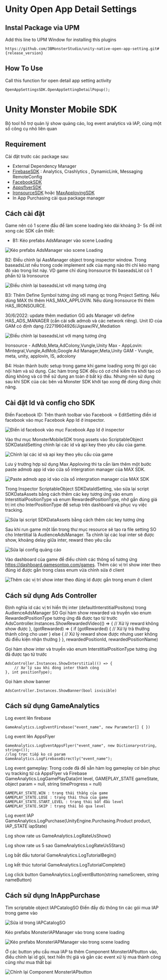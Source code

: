 # Unity Open App Detail Settings 
## Instal Package via UPM

Add this line to UPM Window for installing this plugins

    https://github.com/3BMonsterStudio/unity-native-open-app-setting.git#{release_version}

## How To Use
Call this function for open detail app setting activity

    OpenAppSettingsSDK.OpenAppSettingDetailPopup();
# Unity Monster Mobile SDK
Bộ tool hỗ trợ quản lý show quảng cáo, log event analytics và IAP, cùng một số công cụ nhỏ liên quan
## Requirement
Cài đặt trước các package sau:
- External Dependency Manager
- [FirebaseSDK](https://developers.google.com/unity/archive) : Analytics, Crashlytics , DynamicLink, Messaging RemoteConfig
- [FacebookSDK](https://developers.facebook.com/docs/unity/downloads/)
- [AppsflyerSDK](https://github.com/AppsFlyerSDK/appsflyer-unity-plugin/releases)
- [IronsourceSDK](https://developers.is.com/ironsource-mobile/unity/unity-plugin/) hoặc [MaxApplovingSDK](https://dash.applovin.com/documentation/mediation/unity/getting-started/integration)
- In App Purchasing cài qua package manager
## Cách cài đặt
Game nên có 1 scene đầu để làm scene loading kéo dài khoảng 3- 5s để init xong các SDK cần thiết:

- B1: Kéo prefabs AdsManager vào scene Loading

![Kéo prefabs AdsManager vào scene Loading](./_Images/Step1.PNG?raw=true " B1: Kéo prefabs AdsManager vào scene Loading")

B2: Điều chỉnh lại AasManager object trong inspector window. Trong baseadsList nếu trong code implement sdk của mạng nào thì chỉ kéo mạng đó vào trong list này. VD game chỉ dùng Ironsource thì baseadsList có 1 phần tử là Ironsource

![Điều chỉnh lại baseadsList với mạng tương ứng](./_Images/Step2.PNG?raw=true "B2: Điều chỉnh lại baseadsList với mạng tương ứng")

B3: Thêm Define Symbol tương ứng với mạng qc trong Project Setting. Nếu dùng MAX thì thêm HAS_MAX_APPLOVIN. Nếu dùng Ironsource thì thêm HAS_IRONSOURCE.

30/6/2022: update thêm mediation GG ads Manager với define HAS_ADS_MANAGER (cần cài sdk admob và các network riêng). Unit ID của GAM có định dạng /22719604926/Jigsaw/RV_Mediation

![Điều chỉnh lại baseadsList với mạng tương ứng](./_Images/Step3.PNG?raw=true "B2: Điều chỉnh lại baseadsList với mạng tương ứng")

Ironsource - AdMob,Meta,AdColony,Vungle,Unity
Max - AppLovin: Mintegral,Vungle,AdMob,Google Ad Manager,Meta,Unity
GAM - Vungle, meta, unity, applovin, IS, adcolony

B4: Hoàn thành bước setup trong game khi game loading xong thì gọi các nội hàm và sử dụng. Các hàm trong SDK đều có cơ chế kiểm tra khởi tạo có đúng không và có thể sử dụng an toàn ở bất kỳ đâu. Nhưng nên sử dụng sau khi SDK của các bên và Monster SDK khởi tạo xong để dùng đúng chức năng.

## Cài đặt Id và config cho SDK

Điền Facebook ID: Trên thanh toolbar vào Facebook -> EditSetting điền id facebook vào mục Facebook App Id ở inspector.

![Điền id facebook vào mục Facebook App Id ở inspector](./_Images/Step4_FBSDK.PNG?raw=true "Điền id facebook vào mục Facebook App Id ở inspector")

Vào thư mục MonsterMobileSDK trong assets vào ScriptableObject SDKDataIdSetting chỉnh lại các id và api key theo yêu cầu của game.

![Chỉnh lại các id và api key theo yêu cầu của game](./_Images/Step5_IDsetting.PNG?raw=true "Chỉnh lại các id và api key theo yêu cầu của game")

Lưu ý trường hợp sử dụng Max Apploving thì ta cần làm thêm một bước paste admob app id vào cửa sổ intergration manager của MAX SDK.

![Paste admob app id vào cửa sổ intergration manager của MAX SDK](./_Images/Step6_settingMAX.PNG?raw=true "Paste admob app id vào cửa sổ intergration manager của MAX SDK")

Trong Inspector ScriptableObject SDKDataIdSetting, vào sửa lại script SDKDataAssets bằng cách thêm các key tương ứng vào enum InterstitialPositionType và enum RewardedPositionType, nhớ gắn đúng giá trị int cho InterPositionType để setup trên dashboard và phục vụ việc tracking.

![Sửa lại script SDKDataAssets bằng cách thêm các key tương ứng](./_Images/Step7_settingPositionType.PNG?raw=true "Sửa lại script SDKDataAssets bằng cách thêm các key tương ứng")

Sau khi run game một lần trong thư mục resource sẽ tạo ra file setting SO cho Intertitial là AudienceAdsManager. Ta chỉnh lại các loại inter sẽ được show, khoảng delay giữa inter, reward theo yêu cầu

![Sửa lại config quảng cáo](./_Images/Step9_settingAdsConfig.PNG?raw=true "Sửa lại config quảng cáo")

Vào dashboard của game để điều chỉnh các thông số tương ứng https://dashboard.gamesontop.com/games. Thêm các vị trí show inter theo đúng id được gắn trong class enum vừa chỉnh sửa ở client

![Thêm các vị trí show inter theo đúng id được gắn trong enum ở client](./_Images/Step8_interPosition.PNG?raw=true "Thêm các vị trí show inter theo id")

## Cách sử dụng Ads Controller
Định nghĩa id các vị trí hiển thị inter (defaultInterstitialPositons) trong AudienceAdsManager SO
Gọi hàm show rewarded và truyền vào enum RewardedPositionType tương ứng đã được tạo từ trước
    AdsController.Instances.ShowRewardedVideo(() => {
        // Xử lý reward không show được
    },
    (gotRewarded) =>
    {
        if (gotRewarded)
        {
            // Xử lý trả thưởng thành công cho user
        }
        else
        {
            // Xử lý reward show được nhưng user không đủ điều kiện nhận thưởng
        }
    },
    rewardedPositionId,
    rewardedPositionName)

Gọi hàm show inter và truyền vào enum InterstitialPositionType tương ứng đã được tạo từ trước

    AdsController.Instances.ShowInterstitial(() => {
        // Xử lý sau khi đóng inter thành công
    }, int positionType);

Gọi hàm show banner

    AdsController.Instances.ShowBanner(bool isvisible)

## Cách sử dụng GameAnalytics

Log event lên firebase

    GameAnalytics.LogEventFirebase("event_name", new Parameter[] { })

Log event lên AppsFlyer

    GameAnalytics.LogEventAppsFlyer("event_name", new Dictionary<string, string>());
    //log trực tiếp ko có param
    GameAnalytics.LogFirebaseDirectly("event_name");

Log event gameplay: Trong code đã để sẵn hàm log gameplay cơ bản phục vụ tracking từ cả AppsFlyer và Firebase
    GameAnalytics.LogGamePlayData(int level, GAMEPLAY_STATE gameState, object param = null, string timeProgress = null)

    GAMEPLAY_STATE.WIN : trạng thái thắng của game
    GAMEPLAY_STATE.LOSE : trạng thái thua của game
    GAMEPLAY_STATE.START_LEVEL : trạng thái bắt đầu level
    GAMEPLAY_STATE.SKIP : trạng thái bỏ qua level

Log event IAP
    GameAnalytics.LogPurchase(UnityEngine.Purchasing.Product product, IAP_STATE iapState)

Log show rate us 
    GameAnalytics.LogRateUsShow()

Log show rate us 5 sao 
    GameAnalytics.LogRateUs5Stars()

Log bắt đầu tutorial 
    GameAnalytics.LogTutorialBegin()

Log kết thúc tutorial 
    GameAnalytics.LogTutorialComplete()

Log click button
    GameAnalytics.LogEventButton(string nameScreen, string nameButton)

## Cách sử dụng InAppPurchase

Tìm scriptable object IAPCatalogSO Điền đầy đủ thông tin các gói mua IAP trong game vào

![Sửa id trong IAPCatalogSO](./_Images/Step12_settingIAPCatalogSO.PNG?raw=true "Sửa id trong IAPCatalogSO")

Kéo prefabs MonsterIAPManager vào trong scene loading

![Kéo prefabs MonsterIAPManager vào trong scene loading](./_Images/Step13_addIAPManagerPrefabs.PNG?raw=true "Kéo prefabs MonsterIAPManager vào trong scene loading")

Ở các button yêu cầu mua IAP ta thêm Component MonsterIAPbutton vào, điều chỉnh lại id gói, text hiển thị giá và gắn các event xử lý mua thành công cũng như mua thất bại

![Chỉnh lại Component MonsterIAPbutton](./_Images/Step14_SettingIAPButton.PNG?raw=true "Chỉnh lại Component MonsterIAPbutton")